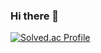 ### Hi there 👋

[![Solved.ac Profile](http://mazassumnida.wtf/api/v2/generate_badge?boj=dohi)](https://solved.ac/dohi/)
